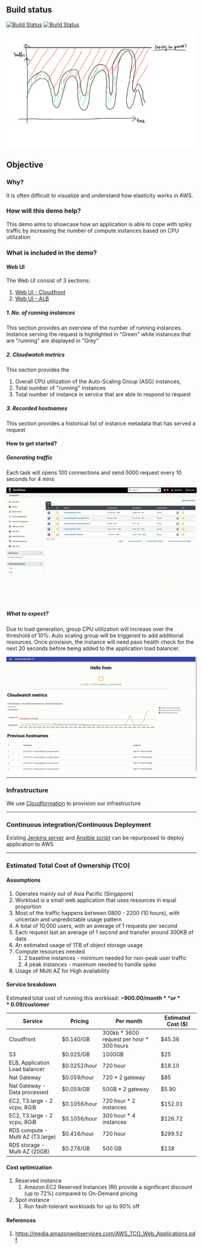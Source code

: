## Build status
[![Build Status](http://ec2-3-1-6-16.ap-southeast-1.compute.amazonaws.com/buildStatus/icon?job=awesomebuilder-node&subject=Build)](http://ec2-3-1-6-16.ap-southeast-1.compute.amazonaws.com/job/awesomebuilder-node/)
[![Build Status](http://ec2-3-1-6-16.ap-southeast-1.compute.amazonaws.com/buildStatus/icon?job=awesomebuilder-pipeline&subject=Deployment)](http://ec2-3-1-6-16.ap-southeast-1.compute.amazonaws.com/job/awesomebuilder-pipeline)

![Traffic](./readme/traffic.PNG)

## Objective

### Why?
It is often difficult to visualize and understand how elasticity works in AWS. 

### How will this demo help?
This demo aims to showcase how an application is able to cope with spiky traffic by increasing the number of compute instances based on CPU utilization 

### What is included in the demo?

#### Web UI

The Web UI consist of 3 sections: 
1. [Web UI - Cloudfront](https://d36du6tgphs6li.cloudfront.net/)
2. [Web UI - ALB](http://webse-appli-wvdu5rb0sit7-1557819975.ap-southeast-1.elb.amazonaws.com/)

##### 1. No. of running instances
This section provides an overview of the number of running instances. 
Instance serving the request is highlighted in "Green" while instances that are "running" are displayed in "Grey"

##### 2. Cloudwatch metrics
This section provides the
 
1. Overall CPU utilization of the Auto-Scaling Group (ASG) instances, 
2. Total number of "running" instances
3. Total number of instance in service that are able to respond to request 

##### 3. Recorded hostnames
This section provides a historical list of instance metadata that has served a request 

#### How to get started?

##### Generating traffic

Each task will opens 100 connections and send 5000 request every 10 seconds for 4 mins

![Traffic](./readme/generate-load.gif)

##### What to expect?

Due to load generation, group CPU utilization will increase over the threshold of 10%. Auto scaling group will be triggered to add additional resources. Once provision, the instance will need pass health check for the next 20 seconds before being added to the application load balancer. 


![Load](./readme/scaling-instances.gif)

---

### Infrastructure

We use [Cloudformation](https://github.com/sebastianlzy/awesomebuilder-infra) to provision our infrastructure

---

### Continuous integration/Continuous Deployment

Existing [Jenkins server](http://ec2-3-1-6-16.ap-southeast-1.compute.amazonaws.com/) and [Ansible script](https://github.com/sebastianlzy/awesomebuilder-ansible) can be repurposed to deploy application to AWS 

---

### Estimated Total Cost of Ownership (TCO)


#### Assumptions
1. Operates mainly out of Asia Pacific (Singapore)
2. Workload is a small web application that uses resources in equal proportion
3. 	Most of the traffic happens between 0800 - 2200 (10 hours), with uncertain and unpredictable usage pattern
4. A total of 10,000 users, with an average of 1 requests per second
5. Each request last an average of 1 second and transfer around 300KB of data
6. An estimated usage of 1TB of object storage usage
7. Compute resources needed
	1. 	2 baseline instances - minimum needed for non-peak user traffic
	2. 4 peak instances - maximum needed to handle spike
8. Usage of Multi AZ for High availability

 

#### Service breakdown

Estimated total cost of running this workload: **~$900.00/month** or **~$0.09/customer**

| Service	| Pricing | Per month	| Estimated Cost ($)|
| --- 		| --- 		| --- 		| --- 	|
| Cloudfront | $0.140/GB | 300kb * 3600 request per hour * 300 hours | $45.36 |
| S3 | $0.025/GB | 1000GB | $25 |
| ELB, Application Load balancer  | $0.0252/hour | 720 hour | $18.10|
| Nat Gateway | $0.059/hour | 720 * 2 gateway | $85 |
| Nat Gateway - Data processed| $0.059/GB | 50GB * 2 gateway | $5.90
| EC2, T3.large - 2 vcpu, 8GiB  | $0.1056/hour | 720 hour * 2 instances | $152.01 |
| EC2, T3.large - 2 vcpu, 8GiB| $0.1056/hour | 300 hour * 4 instances | $126.72|
| RDS compute - Multi AZ (T3.large) | $0.416/hour | 720 hour | $299.52|
| RDS storage - Multi AZ (20GB) | $0.276/GB | 500 GB | $138|

#### Cost optimization

1. Reserved instance
    1. Amazon EC2 Reserved Instances (RI) provide a significant discount (up to 72%) compared to On-Demand pricing 
2. Spot instance
    1. Run fault-tolerant workloads for up to 90% off

#### References
1. https://media.amazonwebservices.com/AWS_TCO_Web_Applications.pdf

